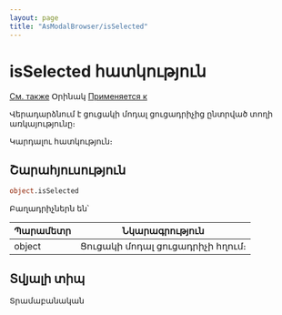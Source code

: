 ```yaml
---
layout: page
title: "AsModalBrowser/isSelected"
---
```



# isSelected հատկություն

[См. также](../AsModalBrowser.md) Օրինակ  [Применяется к](../AsModalBrowser.md)

Վերադարձնում է ցուցակի մոդալ ցուցադրիչից ընտրված տողի առկայությունը։

Կարդալու հատկություն։ 

## Շարահյուսություն

``` vb
object.isSelected
```

Բաղադրիչներն են՝


| Պարամետր | Նկարագրություն |
|--|--|
| object | Ցուցակի մոդալ ցուցադրիչի հղում։ |


## Տվյալի տիպ

Տրամաբանական
